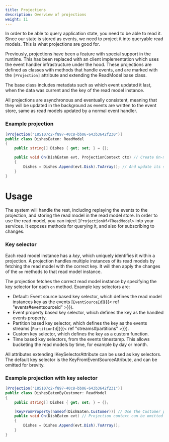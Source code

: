 ```yaml
---
title: Projections
description: Overview of projections
weight: 11
---
```



In order to be able to query application state, you need to be able to read it. Since our state is stored as events, we need to project it into queryable read models.
This is what projections are good for.

Previously, projections have been a feature with special support in the runtime. This has been replaced with an client implementation which uses the event handler infrastructure under the hood.
These projections are defined as classes with methods that handle events, and are marked with the `[Projection]` attribute and extending the ReadModel base class.

The base class includes metadata such as which event updated it last, when the data was current and the key of the read model instance.

All projections are asynchronous and eventually consistent, meaning that they will be updated in the background as events are written to the event store, same as read models updated by a normal event handler.


### Example projection
```csharp
[Projection("185107c2-f897-40c8-bb06-643b3642f230")]
public class DishesEaten: ReadModel
{
    public string[] Dishes { get; set; } = {};

    public void On(DishEaten evt, ProjectionContext ctx) // Create On-methods for each event you want to handle
    {
        Dishes = Dishes.Append(evt.Dish).ToArray(); // And update its state
    }
}
```

# Usage

The system will handle the rest, including replaying the events to the projection, and storing the read model in the read model store.
In order to use the read model, you can inject `IProjectionOf<TReadModel>` into your services. It exposes methods for querying it, and also for subscribing to changes.




### Key selector

Each read model instance has a _key_, which uniquely identifies it within a projection. A projection handles multiple instances of its read models by fetching the read model with the correct key. It will then apply the changes of the `on` methods to that read model instance.

The projection fetches the correct read model instance by specifying the key selector for each `on` method. Example key selectors are:

- Default: Event source based key selector, which defines the read model instances key as the events [`EventSourceId`]({{< ref "events#eventsourceid" >}}).
- Event property based key selector, which defines the key as the handled events property.
- Partition based key selector, which defines the key as the events streams [`PartitionId`]({{< ref "streams#partitions" >}}).
- Custom key selector, which defines the key as a custom function.
- Time based key selectors, from the events timestamp. This allows bucketing the read models by time, for example by day or month.

All attributes extending IKeySelectorAttribute can be used as key selectors. The default key selector is the KeyFromEventSourceAttribute, and can be omitted for brevity.

### Example projection with key selector
```csharp
[Projection("185107c2-f897-40c8-bb06-643b3642f231")]
public class DishesEatenByCustomer: ReadModel
{
    public string[] Dishes { get; set; } = {};

    [KeyFromProperty(nameof(DishEaten.Customer))] // Use the Customer property of the DishEaten event as key / id
    public void On(DishEaten evt) // Projection context can be omitted if not needed
    {
        Dishes = Dishes.Append(evt.Dish).ToArray();
    }
}
```
